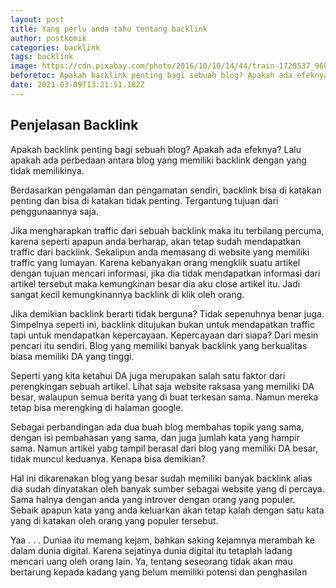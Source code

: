 ```yaml
---
layout: post
title: Yang perlu anda tahu tentang backlink
author: postkomik
categories: backlink
tags: backlink
image: https://cdn.pixabay.com/photo/2016/10/10/14/44/train-1728537_960_720.jpg
beforetoc: Apakah backlink penting bagi sebuah blog? Apakah ada efeknya? Lalu apakah ada perbedaan antara blog yang memiliki backlink dengan yang tidak memilikinya.
date: 2021-03-09T13:21:51.182Z
---
```

## Penjelasan Backlink

Apakah backlink penting bagi sebuah blog? Apakah ada efeknya? Lalu apakah ada perbedaan antara blog yang memiliki backlink dengan yang tidak memilikinya.

Berdasarkan pengalaman dan pengamatan sendiri, backlink bisa di katakan penting dan bisa di katakan tidak penting. Tergantung tujuan dari penggunaannya saja.

Jika mengharapkan traffic dari sebuah backlink maka itu terbilang percuma, karena seperti apapun anda berharap, akan tetap sudah mendapatkan traffic dari backlink. Sekalipun anda memasang di website yang memiliki traffic yang lumayan. Karena kebanyakan orang mengklik suatu artikel dengan tujuan mencari informasi, jika dia tidak mendapatkan informasi dari artikel tersebut maka kemungkinan besar dia aku close artikel itu. Jadi sangat kecil kemungkinannya backlink di klik oleh orang.

Jika demikian backlink berarti tidak berguna? Tidak sepenuhnya benar juga. Simpelnya seperti ini, backlink ditujukan bukan untuk mendapatkan traffic tapi untuk mendapatkan kepercayaan. Kepercayaan dari siapa? Dari mesin pencari itu sendiri. Blog yang memiliki banyak backlink yang berkualitas biasa memiliki DA yang tinggi.

Seperti yang kita ketahui DA juga merupakan salah satu faktor dari perengkingan sebuah artikel. Lihat saja website raksasa yang memiliki DA besar, walaupun semua berita yang di buat terkesan sama. Namun mereka tetap bisa merengking di halaman google.

Sebagai perbandingan ada dua buah blog membahas topik yang sama, dengan isi pembahasan yang sama, dan juga jumlah kata yang hampir sama. Namun artikel yabg tampil berasal dari blog yang memiliki DA besar, tidak muncul keduanya. Kenapa bisa demikian?

Hal ini dikarenakan blog yang besar sudah memiliki banyak backlink alias dia sudah dinyatakan oleh banyak sumber sebagai website yang di percaya. Sama halnya dengan anda yang introver dengan orang yang populer. Sebaik apapun kata yang anda keluarkan akan tetap kalah dengan satu kata yang di katakan oleh orang yang populer tersebut.

Yaa . . . Duniaa itu memang kejam, bahkan saking kejamnya merambah ke dalam dunia digital. Karena sejatinya dunia digital itu tetaplah ladang mencari uang oleh orang lain. Ya, tentang seseorang tidak akan mau bertarung kepada kadang yang belum memiliki potensi dan penghasilan
